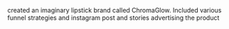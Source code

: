 created an imaginary lipstick brand called ChromaGlow.
Included various funnel strategies and  instagram post and stories advertising the product
